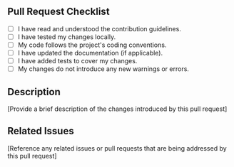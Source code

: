 ## Pull Request Checklist

- [ ] I have read and understood the contribution guidelines.
- [ ] I have tested my changes locally.
- [ ] My code follows the project's coding conventions.
- [ ] I have updated the documentation (if applicable).
- [ ] I have added tests to cover my changes.
- [ ] My changes do not introduce any new warnings or errors.

## Description

[Provide a brief description of the changes introduced by this pull request]

## Related Issues

[Reference any related issues or pull requests that are being addressed by this pull request]
